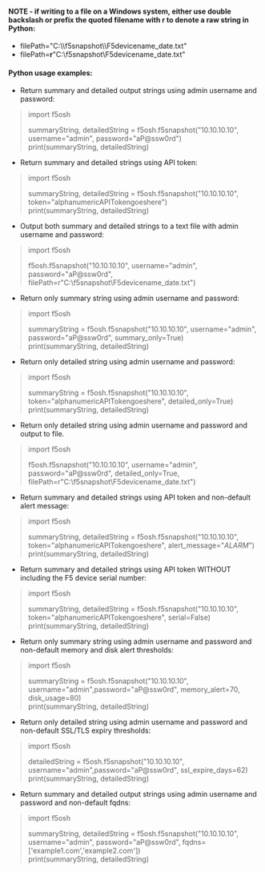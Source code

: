 

#### NOTE - if writing to a file on a Windows system, either use double backslash or prefix the quoted filename with r to denote a raw string in Python:
* filePath="C:\\\f5snapshot\\\F5devicename_date.txt" 
* filePath=**r**"C:\f5snapshot\F5devicename_date.txt"

#### Python usage examples:

* Return summary and detailed output strings using admin username and password:
> import f5osh   
>      
> summaryString, detailedString = f5osh.f5snapshot("10.10.10.10", username="admin", password="aP@ssw0rd")    
> print(summaryString, detailedString)

* Return summary and detailed strings using API token:
> import f5osh    
>   
> summaryString, detailedString = f5osh.f5snapshot("10.10.10.10", token="alphanumericAPITokengoeshere")    
> print(summaryString, detailedString)

* Output both summary and detailed strings to a text file with admin username and password:
> import f5osh   
>  
> f5osh.f5snapshot("10.10.10.10", username="admin", password="aP@ssw0rd", filePath=r"C:\f5snapshot\F5devicename_date.txt")


* Return only summary string using admin username and password:
> import f5osh  
>   
> summaryString = f5osh.f5snapshot("10.10.10.10", username="admin", password="aP@ssw0rd", summary_only=True)  
> print(summaryString, detailedString)

* Return only detailed string using admin username and password:
> import f5osh 
>   
> summaryString = f5osh.f5snapshot("10.10.10.10", token="alphanumericAPITokengoeshere", detailed_only=True)  
> print(summaryString, detailedString)

* Return only detailed string using admin username and password and output to file. 
> import f5osh  
>   
> f5osh.f5snapshot("10.10.10.10", username="admin", password="aP@ssw0rd", detailed_only=True, filePath=r"C:\f5snapshot\F5devicename_date.txt")

* Return summary and detailed strings using API token and non-default alert message:
> import f5osh  
>   
> summaryString, detailedString = f5osh.f5snapshot("10.10.10.10", token="alphanumericAPITokengoeshere", alert_message="*ALARM*")  
> print(summaryString, detailedString)

* Return summary and detailed strings using API token WITHOUT including the F5 device serial number:
> import f5osh  
>   
> summaryString, detailedString = f5osh.f5snapshot("10.10.10.10", token="alphanumericAPITokengoeshere", serial=False)  
> print(summaryString, detailedString)

* Return only summary string using admin username and password and non-default memory and disk alert thresholds:
> import f5osh  
>   
> summaryString = f5osh.f5snapshot("10.10.10.10", username="admin",password="aP@ssw0rd", memory_alert=70, disk_usage=80)  
> print(summaryString, detailedString)


* Return only detailed string using admin username and password and non-default SSL/TLS expiry thresholds:
> import f5osh  
>   
> detailedString = f5osh.f5snapshot("10.10.10.10", username="admin",password="aP@ssw0rd", ssl_expire_days=62)  
> print(summaryString, detailedString)

* Return summary and detailed output strings using admin username and password and non-default fqdns:
> import f5osh  
>   
> summaryString, detailedString = f5osh.f5snapshot("10.10.10.10", username="admin", password="aP@ssw0rd", fqdns=['example1.com','example2.com'])  
> print(summaryString, detailedString)
